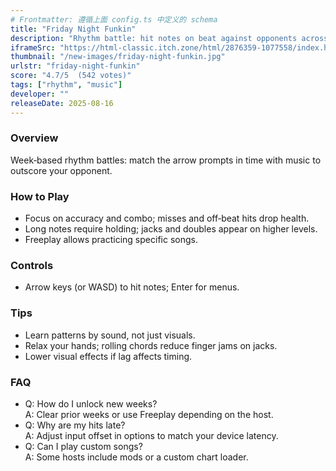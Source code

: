 ```yaml
---
# Frontmatter: 遵循上面 config.ts 中定义的 schema
title: "Friday Night Funkin"
description: "Rhythm battle: hit notes on beat against opponents across weeks; higher difficulties add faster patterns and tricky holds." 
iframeSrc: "https://html-classic.itch.zone/html/2876359-1077558/index.html"
thumbnail: "/new-images/friday-night-funkin.jpg"
urlstr: "friday-night-funkin"
score: "4.7/5  (542 votes)"
tags: ["rhythm", "music"]
developer: ""
releaseDate: 2025-08-16
---
```




### Overview
Week‑based rhythm battles: match the arrow prompts in time with music to outscore your opponent.

### How to Play
- Focus on accuracy and combo; misses and off‑beat hits drop health.
- Long notes require holding; jacks and doubles appear on higher levels.
- Freeplay allows practicing specific songs.

### Controls
- Arrow keys (or WASD) to hit notes; Enter for menus.

### Tips
- Learn patterns by sound, not just visuals.
- Relax your hands; rolling chords reduce finger jams on jacks.
- Lower visual effects if lag affects timing.

### FAQ
- Q: How do I unlock new weeks?  
  A: Clear prior weeks or use Freeplay depending on the host.
- Q: Why are my hits late?  
  A: Adjust input offset in options to match your device latency.
- Q: Can I play custom songs?  
  A: Some hosts include mods or a custom chart loader.

